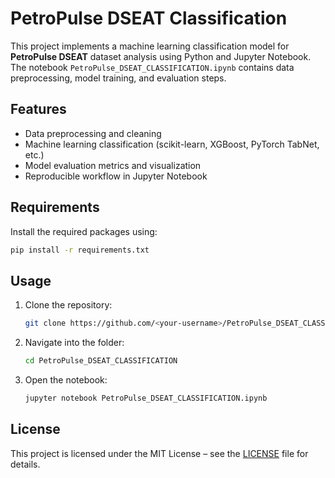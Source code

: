 # PetroPulse DSEAT Classification

This project implements a machine learning classification model for **PetroPulse DSEAT** dataset analysis using Python and Jupyter Notebook.  
The notebook `PetroPulse_DSEAT_CLASSIFICATION.ipynb` contains data preprocessing, model training, and evaluation steps.

## Features
- Data preprocessing and cleaning
- Machine learning classification (scikit-learn, XGBoost, PyTorch TabNet, etc.)
- Model evaluation metrics and visualization
- Reproducible workflow in Jupyter Notebook

## Requirements
Install the required packages using:

```bash
pip install -r requirements.txt
```

## Usage
1. Clone the repository:
   ```bash
   git clone https://github.com/<your-username>/PetroPulse_DSEAT_CLASSIFICATION.git
   ```
2. Navigate into the folder:
   ```bash
   cd PetroPulse_DSEAT_CLASSIFICATION
   ```
3. Open the notebook:
   ```bash
   jupyter notebook PetroPulse_DSEAT_CLASSIFICATION.ipynb
   ```

## License
This project is licensed under the MIT License – see the [LICENSE](LICENSE) file for details.
